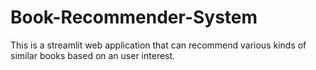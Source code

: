 # Book-Recommender-System
This is a streamlit web application that can recommend various kinds of similar books based on an user interest.
